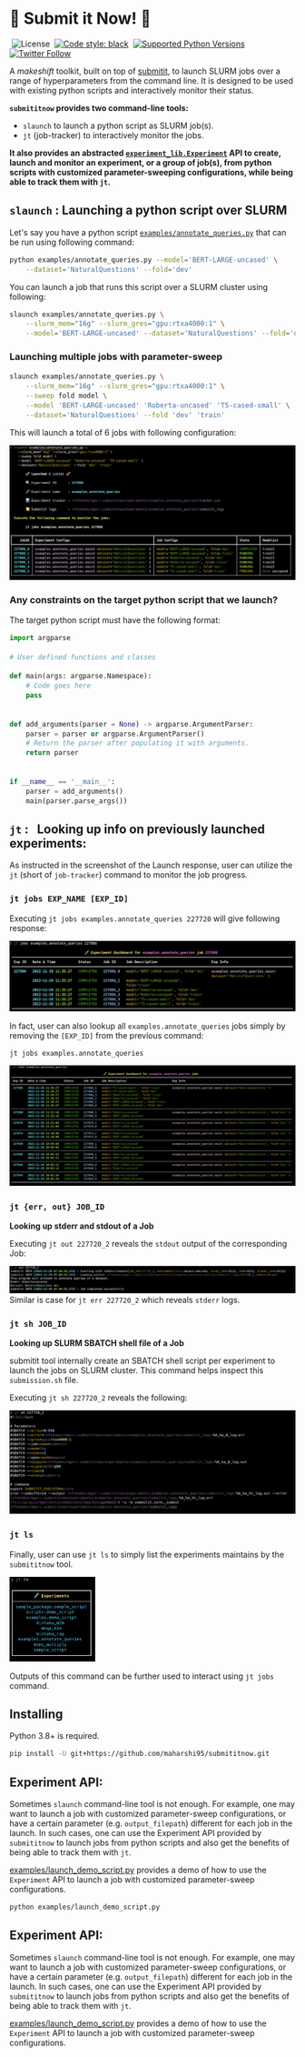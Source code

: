 # :rocket: Submit it Now! :rocket:

&nbsp;![License](https://img.shields.io/github/license/maharshi95/submititnow)
&nbsp;[![Code style: black](https://img.shields.io/badge/code%20style-black-000000.svg)](https://github.com/psf/black)
&nbsp;[![Supported Python Versions](https://img.shields.io/badge/python-3.8+-blue)](https://pypi.org/project/rich/)
&nbsp;[![Twitter Follow](https://img.shields.io/twitter/follow/maharshigor.svg?style=social)](https://twitter.com/maharshigor)


A _makeshift_ toolkit, built on top of [submitit](https://github.com/facebookincubator/submitit), to launch SLURM jobs over a range of hyperparameters from the command line. It is designed to be used with existing python scripts and interactively monitor their status.


__`submititnow` provides two command-line tools:__
* `slaunch` to launch a python script as SLURM job(s).
* `jt` (job-tracker) to interactively monitor the jobs.

__It also provides an abstracted [`experiment_lib.Experiment`](submititnow/experiment_lib.py#L16) API to create, launch and monitor an experiment, or a group of job(s), from python scripts with customized parameter-sweeping configurations, while being able to track them with `jt`.__

## `slaunch` : Launching a python script over SLURM

Let's say you have a python script [`examples/annotate_queries.py`](examples/annotate_queries.py) that can be run using following command:

```bash
python examples/annotate_queries.py --model='BERT-LARGE-uncased' \
    --dataset='NaturalQuestions' --fold='dev'
```
You can launch a job that runs this script over a SLURM cluster using following:
```bash
slaunch examples/annotate_queries.py \
    --slurm_mem="16g" --slurm_gres="gpu:rtxa4000:1" \
    --model='BERT-LARGE-uncased' --dataset='NaturalQuestions' --fold='dev'
```

### __Launching multiple jobs with parameter-sweep__

```bash
slaunch examples/annotate_queries.py \
    --slurm_mem="16g" --slurm_gres="gpu:rtxa4000:1" \
    --sweep fold model \
    --model 'BERT-LARGE-uncased' 'Roberta-uncased' 'T5-cased-small' \
    --dataset='NaturalQuestions' --fold 'dev' 'train'
```
This will launch a total of 6 jobs with following configuration:

![Slaunch Terminal Response](docs/imgs/slaunch_annotate_queries.png)

### __Any constraints on the target python script that we launch?__
The target python script must have the following format:

```python
import argparse

# User defined functions and classes

def main(args: argparse.Namespace):
    # Code goes here
    pass


def add_arguments(parser = None) -> argparse.ArgumentParser:
    parser = parser or argparse.ArgumentParser()
    # Return the parser after populating it with arguments.
    return parser


if __name__ == '__main__':
    parser = add_arguments()
    main(parser.parse_args())

```

## **`jt`** : &nbsp; Looking up info on previously launched experiments:

As instructed in the screenshot of the Launch response, user can utilize the `jt` (short of `job-tracker`) command to monitor the job progress.

### **`jt jobs EXP_NAME [EXP_ID]`**

Executing `jt jobs examples.annotate_queries 227720` will give following response:

![jt jobs EXP_NAME EXP_ID Terminal Response](docs/imgs/jt_annotate_queries_expid.png)

In fact, user can also lookup all `examples.annotate_queries` jobs simply by removing the `[EXP_ID]` from the previous command:
```
jt jobs examples.annotate_queries
```
![jt jobs EXP_NAME Terminal Response](docs/imgs/jt_annotate_queries.png)

### **`jt {err, out} JOB_ID`**
__Looking up stderr and stdout of a Job__

Executing `jt out 227720_2` reveals the `stdout` output of the corresponding Job:

![jt out JOB_ID Terminal Response](docs/imgs/jt_out_job_id.png)
Similar is case for `jt err 227720_2` which reveals `stderr` logs.

### **`jt sh JOB_ID`**
__Looking up SLURM SBATCH shell file of a Job__

submitit tool internally create an SBATCH shell script per experiment to launch the jobs on SLURM cluster. This command helps inspect this `submission.sh` file.

Executing `jt sh 227720_2` reveals the following:

![jt out JOB_ID Terminal Response](docs/imgs/jt_sh_job_id.png)

### **`jt ls`**
Finally, user can use `jt ls` to simply list the experiments maintains by the `submititnow` tool.

<img src="docs/imgs/jt_ls.png"  width=30%>

Outputs of this command can be further used to interact using `jt jobs` command.

## __Installing__
Python 3.8+ is required.

```bash
pip install -U git+https://github.com/maharshi95/submititnow.git
```

## **Experiment API:**
Sometimes `slaunch` command-line tool is not enough. For example, one may want to launch a job with customized parameter-sweep configurations, or have a certain parameter (e.g. `output_filepath`) different for each job in the launch. In such cases, one can use the Experiment API provided by `submititnow` to launch jobs from python scripts and also get the benefits of being able to track them with `jt`.

[examples/launch_demo_script.py](examples/launch_demo_script.py) provides a demo of how to use the `Experiment` API to launch a job with customized parameter-sweep configurations.
```bash
python examples/launch_demo_script.py
```
## **Experiment API:**
Sometimes `slaunch` command-line tool is not enough. For example, one may want to launch a job with customized parameter-sweep configurations, or have a certain parameter (e.g. `output_filepath`) different for each job in the launch. In such cases, one can use the Experiment API provided by `submititnow` to launch jobs from python scripts and also get the benefits of being able to track them with `jt`.

[examples/launch_demo_script.py](examples/launch_demo_script.py) provides a demo of how to use the `Experiment` API to launch a job with customized parameter-sweep configurations.